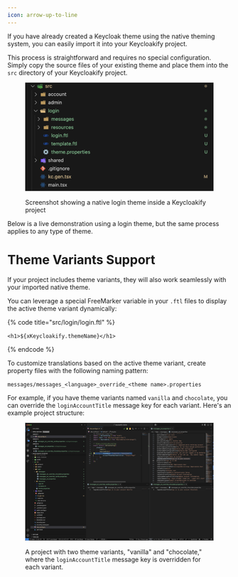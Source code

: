 ```yaml
---
icon: arrow-up-to-line
---
```


If you have already created a Keycloak theme using the native theming system, you can easily import it into your Keycloakify project.

This process is straightforward and requires no special configuration. Simply copy the source files of your existing theme and place them into the `src` directory of your Keycloakify project.

<figure>
  <img src="../.gitbook/assets/image (202).png" alt="Native login theme in a Keycloakify project">
  <figcaption>
    <p>Screenshot showing a native login theme inside a Keycloakify project</p>
  </figcaption>
</figure>

Below is a live demonstration using a login theme, but the same process applies to any type of theme.

# Theme Variants Support

If your project includes theme variants, they will also work seamlessly with your imported native theme. 

You can leverage a special FreeMarker variable in your `.ftl` files to display the active theme variant dynamically:

{% code title="src/login/login.ftl" %}
```ftl
<h1>${xKeycloakify.themeName}</h1>
```
{% endcode %}

To customize translations based on the active theme variant, create property files with the following naming pattern:

```
messages/messages_<language>_override_<theme name>.properties
```

For example, if you have theme variants named `vanilla` and `chocolate`, you can override the `loginAccountTitle` message key for each variant. Here's an example project structure:

<figure>
  <img src="../.gitbook/assets/image (203).png" alt="Theme variants: vanilla and chocolate">
  <figcaption>
    <p>A project with two theme variants, "vanilla" and "chocolate," where the <code>loginAccountTitle</code> message key is overridden for each variant.</p>
  </figcaption>
</figure>
